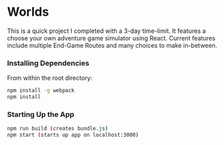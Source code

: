 # Worlds
This is a quick project I completed with a 3-day time-limit. It features a choose your own adventure game simulator using React. Current features include multiple End-Game Routes and many choices to make in-between.

### Installing Dependencies

From within the root directory:

```sh
npm install -g webpack
npm install
```

### Starting Up the App

```sh
npm run build (creates bundle.js)
npm start (starts up app on localhost:3000)
```